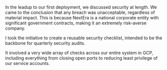 In the leadup to our first deployment,
we discussed security at length.
We came to the conclusion that any breach was unacceptable,
regardless of material impact.
This is because NextEra is a national corporate entity with significant government contracts,
making it an extremely risk-averse company.

I took the initiative to create a reusable security checklist,
intended to be the backbone for quarterly security audits.

It involved a very wide array of checks across our entire system in GCP,
including everything from closing open ports to reducing least privilege of our service accounts.

